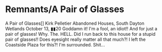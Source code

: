 # Remnants/A Pair of Glasses

A Pair of Glasses[]
Kirk Pelletier
Abandoned Houses, South Dayton Wetlands
October 13, ▮▮20
Goddamn it! I'm a fool, an idiot!! And for just a pair of glasses! Why. The. HELL. Did I run back to this house for a stupid pair of glasses!! Does eyesight really matter all that much?! I left the Coastside Plaza for this?!
I'm surrounded. Shit...
